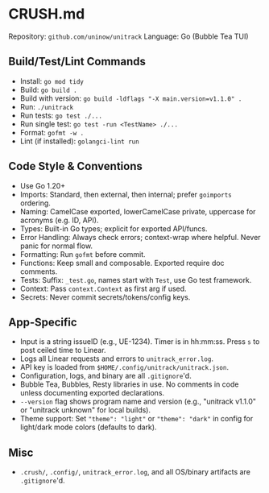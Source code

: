 # CRUSH.md

Repository: `github.com/uninow/unitrack`
Language: Go (Bubble Tea TUI)

## Build/Test/Lint Commands
- Install: `go mod tidy`
- Build: `go build .`
- Build with version: `go build -ldflags "-X main.version=v1.1.0" .`
- Run: `./unitrack`
- Run tests: `go test ./...`
- Run single test: `go test -run <TestName> ./...`
- Format: `gofmt -w .`
- Lint (if installed): `golangci-lint run`

## Code Style & Conventions
- Use Go 1.20+
- Imports: Standard, then external, then internal; prefer `goimports` ordering.
- Naming: CamelCase exported, lowerCamelCase private, uppercase for acronyms (e.g. ID, API).
- Types: Built-in Go types; explicit for exported API/funcs.
- Error Handling: Always check errors; context-wrap where helpful. Never panic for normal flow.
- Formatting: Run `gofmt` before commit.
- Functions: Keep small and composable. Exported require doc comments.
- Tests: Suffix: `_test.go`, names start with `Test`, use Go test framework.
- Context: Pass `context.Context` as first arg if used.
- Secrets: Never commit secrets/tokens/config keys.

## App-Specific
- Input is a string issueID (e.g., UE-1234). Timer is in hh:mm:ss. Press `s` to post ceiled time to Linear.
- Logs all Linear requests and errors to `unitrack_error.log`.
- API key is loaded from `$HOME/.config/unitrack/unitrack.json`.
- Configuration, logs, and binary are all `.gitignore`'d.
- Bubble Tea, Bubbles, Resty libraries in use. No comments in code unless documenting exported declarations.
- `--version` flag shows program name and version (e.g., "unitrack v1.1.0" or "unitrack unknown" for local builds).
- Theme support: Set `"theme": "light"` or `"theme": "dark"` in config for light/dark mode colors (defaults to dark).

## Misc
- `.crush/`, `.config/`, `unitrack_error.log`, and all OS/binary artifacts are `.gitignore`'d.

